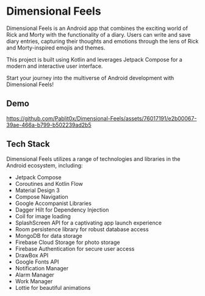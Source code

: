 # Dimensional Feels

Dimensional Feels is an Android app that combines the exciting world of Rick and Morty with the functionality of a diary. Users can write and save diary entries, capturing their thoughts and emotions through the lens of Rick and Morty-inspired emojis and themes.

This project is built using Kotlin and leverages Jetpack Compose for a modern and interactive user interface.

Start your journey into the multiverse of Android development with Dimensional Feels!

## Demo
https://github.com/Pablit0x/Dimensional-Feels/assets/76017191/e2b00067-39ae-466a-b799-b502239ad2b5

## Tech Stack

Dimensional Feels utilizes a range of technologies and libraries in the Android ecosystem, including:

- Jetpack Compose
- Coroutines and Kotlin Flow
- Material Design 3
- Compose Navigation
- Google Accompanist Libraries
- Dagger Hilt for Dependency Injection
- Coil for image loading
- SplashScreen API for a captivating app launch experience
- Room persistence library for robust database access
- MongoDB for data storage
- Firebase Cloud Storage for photo storage
- Firebase Authentication for secure user access
- DrawBox API
- Google Fonts API
- Notification Manager
- Alarm Manager
- Work Manager
- Lottie for beautiful animations
